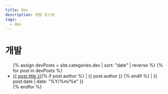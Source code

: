 ```yaml
---
title: Dev
description: 개발 포스팅
tags:
  - dev
---
```


# 개발

<ul>
  {% assign devPosts = site.categories.dev | sort: "date" | reverse %}
  {% for post in devPosts %}
      <li>
        <a href="{{ post.url }}">{{ post.title }}</a>{% if post.author %} | {{ post.author }} {% endif %} | {{ post.date | date: "%Y/%m/%e" }}
      </li>    
  {% endfor %}
</ul>
